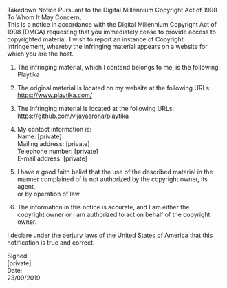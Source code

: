 Takedown Notice Pursuant to the Digital Millennium Copyright Act of 1998  
To Whom It May Concern,  
This is a notice in accordance with the Digital Millennium Copyright Act of  
1998 (DMCA) requesting that you immediately cease to provide access to  
copyrighted material. I wish to report an instance of Copyright  
Infringement, whereby the infringing material appears on a website for  
which you are the host.  
  
1. The infringing material, which I contend belongs to me, is the following:  
Playtika  
  
2. The original material is located on my website at the following URLs:  
https://www.playtika.com/  
  
3. The infringing material is located at the following URLs:  
https://github.com/vijayaarona/playtika  
  
4. My contact information is:  
Name: [private]    
Mailing address: [private]    
Telephone number: [private]    
E-mail address: [private]   
  
5. I have a good faith belief that the use of the described material in the  
manner complained of is not authorized by the copyright owner, its agent,  
or by operation of law.  
  
6. The information in this notice is accurate, and I am either the  
copyright owner or I am authorized to act on behalf of the copyright owner.  
  
I declare under the perjury laws of the United States of America that this  
notification is true and correct.  
  
Signed:  
[private]  
Date:  
23/09/2019  

